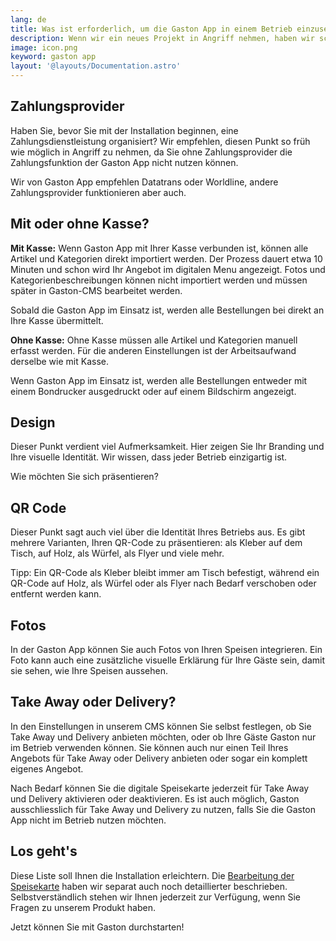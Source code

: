 ```yaml
---
lang: de
title: Was ist erforderlich, um die Gaston App in einem Betrieb einzusetzen?
description: Wenn wir ein neues Projekt in Angriff nehmen, haben wir schon Kribbeln im Bauch. Es gibt so viele Punkte, an die wir denken müssen, dass wir manchmal das eine oder andere Detail vergessen. Wir haben eine Checkliste erstellt, in der Sie Schritt für Schritt alles überprüfen können, was Sie brauchen, damit Sie unsere Gaston App in Ihrem Betrieb einsetzen können.
image: icon.png
keyword: gaston app
layout: '@layouts/Documentation.astro'
---
```


## Zahlungsprovider

Haben Sie, bevor Sie mit der Installation beginnen, eine Zahlungsdienstleistung organisiert? Wir empfehlen, diesen Punkt so früh wie möglich in Angriff zu nehmen, da Sie ohne Zahlungsprovider die Zahlungsfunktion der Gaston App nicht nutzen können.

Wir von Gaston App empfehlen Datatrans oder Worldline, andere Zahlungsprovider funktionieren aber auch.

## Mit oder ohne Kasse?

__Mit Kasse:__ Wenn Gaston App mit Ihrer Kasse verbunden ist, können alle Artikel und Kategorien direkt importiert werden. Der Prozess dauert etwa 10 Minuten und schon wird Ihr Angebot im digitalen Menu angezeigt. Fotos und Kategorienbeschreibungen können nicht importiert werden und müssen später in Gaston-CMS bearbeitet werden.

Sobald die Gaston App im Einsatz ist, werden alle Bestellungen bei direkt an Ihre Kasse übermittelt.

__Ohne Kasse:__ Ohne Kasse müssen alle Artikel und Kategorien manuell erfasst werden. Für die anderen Einstellungen ist der Arbeitsaufwand derselbe wie mit Kasse.

Wenn Gaston App im Einsatz ist, werden alle Bestellungen entweder mit einem Bondrucker ausgedruckt oder auf einem Bildschirm angezeigt.

## Design

Dieser Punkt verdient viel Aufmerksamkeit. Hier zeigen Sie Ihr Branding und Ihre visuelle Identität. Wir wissen, dass jeder Betrieb einzigartig ist.

Wie möchten Sie sich präsentieren?

## QR Code

Dieser Punkt sagt auch viel über die Identität Ihres Betriebs aus. Es gibt mehrere Varianten, Ihren QR-Code zu präsentieren: als Kleber auf dem Tisch, auf Holz, als Würfel, als Flyer und viele mehr.

Tipp: Ein QR-Code als Kleber bleibt immer am Tisch befestigt, während ein QR-Code auf Holz, als Würfel oder als Flyer nach Bedarf verschoben oder entfernt werden kann.

## Fotos

In der Gaston App können Sie auch Fotos von Ihren Speisen integrieren. Ein Foto kann auch eine zusätzliche visuelle Erklärung für Ihre Gäste sein, damit sie sehen, wie Ihre Speisen aussehen.

## Take Away oder Delivery?

In den Einstellungen in unserem CMS können Sie selbst festlegen, ob Sie Take Away und Delivery anbieten möchten, oder ob Ihre Gäste Gaston nur im Betrieb verwenden können. Sie können auch nur einen Teil Ihres Angebots für Take Away oder Delivery anbieten oder sogar ein komplett eigenes Angebot.

Nach Bedarf können Sie die digitale Speisekarte jederzeit für Take Away und Delivery aktivieren oder deaktivieren. Es ist auch möglich, Gaston ausschliesslich für Take Away und Delivery zu nutzen, falls Sie die Gaston App nicht im Betrieb nutzen möchten.

## Los geht's

Diese Liste soll Ihnen die Installation erleichtern. Die [Bearbeitung der Speisekarte](../speisekarten-angebot-bearbeiten/) haben wir separat auch noch detaillierter beschrieben. Selbstverständlich stehen wir Ihnen jederzeit zur Verfügung, wenn Sie Fragen zu unserem Produkt haben.

Jetzt können Sie mit Gaston durchstarten!
